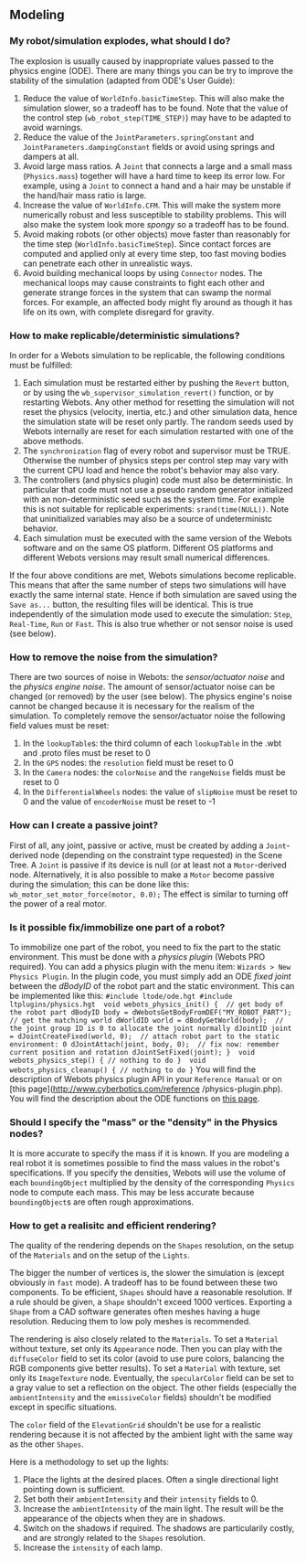 ## Modeling

### My robot/simulation explodes, what should I do?

The explosion is usually caused by inappropriate values passed to the physics
engine (ODE). There are many things you can be try to improve the stability of
the simulation (adapted from ODE's User Guide):

1. Reduce the value of `WorldInfo.basicTimeStep`. This will also make the simulation slower, so a tradeoff has to be found. Note that the value of the control step (`wb_robot_step(TIME_STEP)`) may have to be adapted to avoid warnings.
2. Reduce the value of the `JointParameters.springConstant` and `JointParameters.dampingConstant` fields or avoid using springs and dampers at all.
3. Avoid large mass ratios. A `Joint` that connects a large and a small mass (`Physics.mass`) together will have a hard time to keep its error low. For example, using a `Joint` to connect a hand and a hair may be unstable if the hand/hair mass ratio is large.
4. Increase the value of `WorldInfo.CFM`. This will make the system more numerically robust and less susceptible to stability problems. This will also make the system look more *spongy* so a tradeoff has to be found.
5. Avoid making robots (or other objects) move faster than reasonably for the time step (`WorldInfo.basicTimeStep`). Since contact forces are computed and applied only at every time step, too fast moving bodies can penetrate each other in unrealistic ways.
6. Avoid building mechanical loops by using `Connector` nodes. The mechanical loops may cause constraints to fight each other and generate strange forces in the system that can swamp the normal forces. For example, an affected body might fly around as though it has life on its own, with complete disregard for gravity.

### How to make replicable/deterministic simulations?

In order for a Webots simulation to be replicable, the following conditions must
be fulfilled:

1. Each simulation must be restarted either by pushing the `Revert` button, or by using the `wb_supervisor_simulation_revert()` function, or by restarting Webots. Any other method for resetting the simulation will not reset the physics (velocity, inertia, etc.) and other simulation data, hence the simulation state will be reset only partly. The random seeds used by Webots internally are reset for each simulation restarted with one of the above methods.
2. The `synchronization` flag of every robot and supervisor must be TRUE. Otherwise the number of physics steps per control step may vary with the current CPU load and hence the robot's behavior may also vary.
3. The controllers (and physics plugin) code must also be deterministic. In particular that code must not use a pseudo random generator initialized with an non-deterministic seed such as the system time. For example this is not suitable for replicable experiments: `srand(time(NULL))`. Note that uninitialized variables may also be a source of undeterministc behavior.
4. Each simulation must be executed with the same version of the Webots software and on the same OS platform. Different OS platforms and different Webots versions may result small numerical differences.

If the four above conditions are met, Webots simulations become replicable. This
means that after the same number of steps two simulations will have exactly the
same internal state. Hence if both simulation are saved using the `Save as...`
button, the resulting files will be identical. This is true independently of the
simulation mode used to execute the simulation: `Step`, `Real-Time`, `Run` or
`Fast`. This is also true whether or not sensor noise is used (see below).

### How to remove the noise from the simulation?

There are two sources of noise in Webots: the *sensor/actuator noise* and the
*physics engine noise*. The amount of sensor/actuator noise can be changed (or
removed) by the user (see below). The physics engine's noise cannot be changed
because it is necessary for the realism of the simulation. To completely remove
the sensor/actuator noise the following field values must be reset:

1. In the `lookupTable`s: the third column of each `lookupTable` in the .wbt and .proto files must be reset to 0
2. In the `GPS` nodes: the `resolution` field must be reset to 0
3. In the `Camera` nodes: the `colorNoise` and the `rangeNoise` fields must be reset to 0
4. In the `DifferentialWheels` nodes: the value of `slipNoise` must be reset to 0 and the value of `encoderNoise` must be reset to -1

### How can I create a passive joint?

First of all, any joint, passive or active, must be created by adding a
`Joint`-derived node (depending on the constraint type requested) in the Scene
Tree. A `Joint` is passive if its device is null (or at least not a
`Motor`-derived node. Alternatively, it is also possible to make a `Motor`
become passive during the simulation; this can be done like this:
`wb_motor_set_motor_force(motor, 0.0);` The effect is similar to turning off the
power of a real motor.

### Is it possible fix/immobilize one part of a robot?

To immobilize one part of the robot, you need to fix the part to the static
environment. This must be done with a *physics plugin* (Webots PRO required).
You can add a physics plugin with the menu item: `Wizards > New Physics Plugin`.
In the plugin code, you must simply add an ODE *fixed joint* between the
*dBodyID* of the robot part and the static environment. This can be implemented
like this: `#include ltode/ode.hgt #include ltplugins/physics.hgt  void
webots_physics_init() {  // get body of the robot part dBodyID body =
dWebotsGetBodyFromDEF("MY_ROBOT_PART");  // get the matching world dWorldID
world = dBodyGetWorld(body);  // the joint group ID is 0 to allocate the joint
normally dJointID joint = dJointCreateFixed(world, 0);  // attach robot part to
the static environment: 0 dJointAttach(joint, body, 0);  // fix now: remember
current position and rotation dJointSetFixed(joint); }  void
webots_physics_step() { // nothing to do }  void webots_physics_cleanup() { //
nothing to do }` You will find the description of Webots physics plugin API in
your `Reference Manual` or on [this page](http://www.cyberbotics.com/reference
/physics-plugin.php). You will find the description about the ODE functions on
[this page](http://ode-wiki.org/wiki/index.php?title=Manual).

### Should I specify the "mass" or the "density" in the Physics nodes?

It is more accurate to specify the mass if it is known. If you are modeling a
real robot it is sometimes possible to find the mass values in the robot's
specifications. If you specify the densities, Webots will use the volume of each
`boundingObject` multiplied by the density of the corresponding `Physics` node
to compute each mass. This may be less accurate because `boundingObject`s are
often rough approximations.

### How to get a realisitc and efficient rendering?

The quality of the rendering depends on the `Shapes` resolution, on the setup of
the `Materials` and on the setup of the `Lights`.

The bigger the number of vertices is, the slower the simulation is (except
obviously in `fast` mode). A tradeoff has to be found between these two
components. To be efficient, `Shapes` should have a reasonable resolution. If a
rule should be given, a `Shape` shouldn't exceed 1000 vertices. Exporting a
`Shape` from a CAD software generates often meshes having a huge resolution.
Reducing them to low poly meshes is recommended.

The rendering is also closely related to the `Materials`. To set a `Material`
without texture, set only its `Appearance` node. Then you can play with the
`diffuseColor` field to set its color (avoid to use pure colors, balancing the
RGB components give better results). To set a `Material` with texture, set only
its `ImageTexture` node. Eventually, the `specularColor` field can be set to a
gray value to set a reflection on the object. The other fields (especially the
`ambientIntensity` and the `emissiveColor` fields) shouldn't be modified except
in specific situations.

The `color` field of the `ElevationGrid` shouldn't be use for a realistic
rendering because it is not affected by the ambient light with the same way as
the other `Shapes`.

Here is a methodology to set up the lights:

1. Place the lights at the desired places. Often a single directional light pointing down is sufficient.
2. Set both their `ambientIntensity` and their `intensity` fields to 0.
3. Increase the `ambientIntensity` of the main light. The result will be the appearance of the objects when they are in shadows.
4. Switch on the shadows if required. The shadows are particularily costly, and are strongly related to the `Shapes` resolution.
5. Increase the `intensity` of each lamp.


